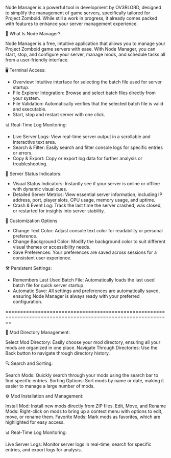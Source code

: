 Node Manager is a powerful tool in development by OV3RLORD, designed to simplify the management of game servers, specifically tailored for Project Zomboid. While still a work in progress, it already comes packed with features to enhance your server management experience.

📂 What Is Node Manager?

Node Manager is a free, intuitive application that allows you to manage your Project Zomboid game servers with ease. With Node Manager, you can start, stop, and configure your server, manage mods, and schedule tasks all from a user-friendly interface. 


🖥️ Terminal Access:

- Overview: Intuitive interface for selecting the batch file used for server startup.
- File Explorer Integration: Browse and select batch files directly from your system. 
- File Validation: Automatically verifies that the selected batch file is valid and executable.
- Start, stop and restart server with one click. 

📊 Real-Time Log Monitoring:

- Live Server Logs: View real-time server output in a scrollable and interactive text area.
- Search & Filter: Easily search and filter console logs for specific entries or errors.
- Copy & Export: Copy or export log data for further analysis or troubleshooting.

🔄 Server Status Indicators:

- Visual Status Indicators: Instantly see if your server is online or offline with dynamic visual cues.
- Detailed Server Metrics: View essential server information, including IP address, port, player slots, CPU usage, memory usage, and uptime.
- Crash & Event Log: Track the last time the server crashed, was closed, or restarted for insights into server stability.

🎨 Customization Options

- Change Text Color: Adjust console text color for readability or personal preference.
- Change Background Color: Modify the background color to suit different visual themes or accessibility needs.
- Save Preferences: Your preferences are saved across sessions for a consistent user experience.

🛠️ Persistent Settings:

- Remembers Last Used Batch File: Automatically loads the last used batch file for quick server startup.
- Automatic Save: All settings and preferences are automatically saved, ensuring Node Manager is always ready with your preferred configuration.
  
==============================================================================================================

📂 Mod Directory Management:

Select Mod Directory: Easily choose your mod directory, ensuring all your mods are organized in one place.
Navigate Through Directories: Use the Back button to navigate through directory history. 

🔍 Search and Sorting:

Search Mods: Quickly search through your mods using the search bar to find specific entries.
Sorting Options: Sort mods by name or date, making it easier to manage a large number of mods.

⚙️ Mod Installation and Management:

Install Mod: Install new mods directly from ZIP files.
Edit, Move, and Rename Mods: Right-click on mods to bring up a context menu with options to edit, move, or rename them.
Favorite Mods: Mark mods as favorites, which are highlighted for easy access.

📊 Real-Time Log Monitoring:

Live Server Logs: Monitor server logs in real-time, search for specific entries, and export logs for analysis.
